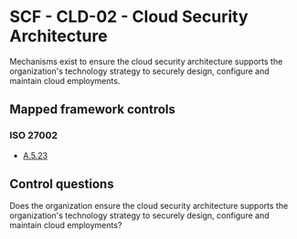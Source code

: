 # SCF - CLD-02 - Cloud Security Architecture
Mechanisms exist to ensure the cloud security architecture supports the organization's technology strategy to securely design, configure and maintain cloud employments. 
## Mapped framework controls
### ISO 27002
- [A.5.23](../iso27002/a-5.md#a523)
  
## Control questions
Does the organization ensure the cloud security architecture supports the organization's technology strategy to securely design, configure and maintain cloud employments? 
  